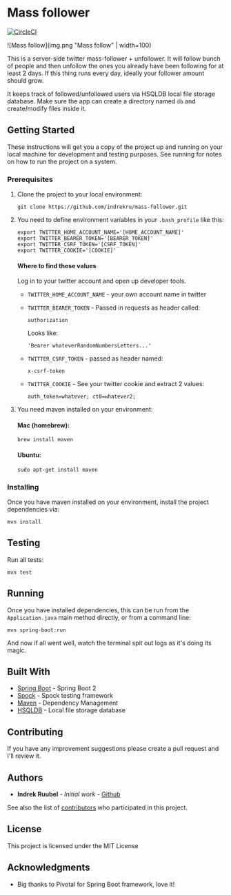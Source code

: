 # Mass follower
[![CircleCI](https://circleci.com/gh/indrekru/mass-follower.svg?style=svg&circle-token=511cd6b194fb4557acab2a962d87df04ce5dcb37)](https://circleci.com/gh/indrekru/mass-follower)

![Mass follow](img.png "Mass follow" | width=100)

This is a server-side twitter mass-follower + unfollower.
It will follow bunch of people and then unfollow the ones you already have been following for at least 2 days.
If this thing runs every day, ideally your follower amount should grow.

It keeps track of followed/unfollowed users via HSQLDB local file storage database. Make sure the app can create a directory named `db` and create/modify files inside it.

## Getting Started

These instructions will get you a copy of the project up and running on your local machine for development and testing purposes. See running for notes on how to run the project on a system.

### Prerequisites

1. Clone the project to your local environment:
    ```
    git clone https://github.com/indrekru/mass-follower.git
    ```

2. You need to define environment variables in your
   `.bash_profile` like this:
   ```
   export TWITTER_HOME_ACCOUNT_NAME='[HOME_ACCOUNT_NAME]'
   export TWITTER_BEARER_TOKEN='[BEARER_TOKEN]'
   export TWITTER_CSRF_TOKEN='[CSRF_TOKEN]'
   export TWITTER_COOKIE='[COOKIE]'
   ```
   
   #### Where to find these values
   
   Log in to your twitter account and open up developer tools.
   
   * `TWITTER_HOME_ACCOUNT_NAME` - your own account name in twitter
   
   * `TWITTER_BEARER_TOKEN` - Passed in requests as header called:
       ```
       authorization
       ```
        Looks like:
       ```
       'Bearer whateverRandomNumbersLetters...'
       ```
   * `TWITTER_CSRF_TOKEN` - passed as header named:
       ```
       x-csrf-token
       ```
   * `TWITTER_COOKIE` - See your twitter cookie and extract 2 values:
       ```
       auth_token=whatever; ct0=whatever2;
       ```

3. You need maven installed on your environment:

    #### Mac (homebrew):
    
    ```
    brew install maven
    ```
    #### Ubuntu:
    ```
    sudo apt-get install maven
    ```

### Installing

Once you have maven installed on your environment, install the project dependencies via:

```
mvn install
```

## Testing

Run all tests:
```
mvn test
```

## Running

Once you have installed dependencies, this can be run from the `Application.java` main method directly,
or from a command line:
```
mvn spring-boot:run
```

And now if all went well, watch the terminal spit out logs as it's doing its magic.

## Built With

* [Spring Boot](https://spring.io/projects/spring-boot) - Spring Boot 2
* [Spock](http://spockframework.org/) - Spock testing framework
* [Maven](https://maven.apache.org/) - Dependency Management
* [HSQLDB](http://hsqldb.org/) - Local file storage database

## Contributing

If you have any improvement suggestions please create a pull request and I'll review it.


## Authors

* **Indrek Ruubel** - *Initial work* - [Github](https://github.com/indrekru)

See also the list of [contributors](https://github.com/indrekru/design-patterns-spring-boot/graphs/contributors) who participated in this project.

## License

This project is licensed under the MIT License

## Acknowledgments

* Big thanks to Pivotal for Spring Boot framework, love it!
